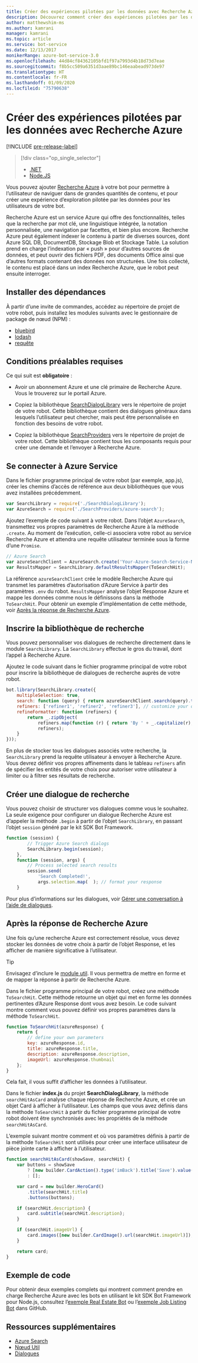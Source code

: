 ```yaml
---
title: Créer des expériences pilotées par les données avec Recherche Azure (v3 JS) - Bot Service
description: Découvrez comment créer des expériences pilotées par les données avec Recherche Azure et permettre aux utilisateurs de parcourir de grandes quantités de contenu dans un bot avec le kit SDK Bot Framework pour Node.js et Recherche Azure.
author: matthewshim-ms
ms.author: kamrani
manager: kamrani
ms.topic: article
ms.service: bot-service
ms.date: 12/13/2017
monikerRange: azure-bot-service-3.0
ms.openlocfilehash: 44d84cf84362105bfd1f97a7993d4b18d73d7eae
ms.sourcegitcommit: f8b5cc509a6351d3aae89bc146eaabead973de97
ms.translationtype: HT
ms.contentlocale: fr-FR
ms.lasthandoff: 01/09/2020
ms.locfileid: "75790638"
---
```

# <a name="create-data-driven-experiences-with-azure-search"></a>Créer des expériences pilotées par les données avec Recherche Azure 

[!INCLUDE [pre-release-label](../includes/pre-release-label-v3.md)]

> [!div class="op_single_selector"]
> - [.NET](../dotnet/bot-builder-dotnet-search-azure.md)
> - [Node.JS](../nodejs/bot-builder-nodejs-search-azure.md)

Vous pouvez ajouter [Recherche Azure][search] à votre bot pour permettre à l’utilisateur de naviguer dans de grandes quantités de contenu, et pour créer une expérience d’exploration pilotée par les données pour les utilisateurs de votre bot.

Recherche Azure est un service Azure qui offre des fonctionnalités, telles que la recherche par mot clé, une linguistique intégrée, la notation personnalisée, une navigation par facettes, et bien plus encore. Recherche Azure peut également indexer le contenu à partir de diverses sources, dont Azure SQL DB, DocumentDB, Stockage Blob et Stockage Table. La solution prend en charge l’indexation par « push » pour d’autres sources de données, et peut ouvrir des fichiers PDF, des documents Office ainsi que d’autres formats contenant des données non structurées. Une fois collecté, le contenu est placé dans un index Recherche Azure, que le robot peut ensuite interroger.

## <a name="install-dependencies"></a>Installer des dépendances

À partir d’une invite de commandes, accédez au répertoire de projet de votre robot, puis installez les modules suivants avec le gestionnaire de package de nœud (NPM) :

* [bluebird](https://www.npmjs.com/package/bluebird)
* [lodash](https://www.npmjs.com/package/lodash)
* [requête](https://www.npmjs.com/package/request)

## <a name="prerequisites"></a>Conditions préalables requises

Ce qui suit est **obligatoire** : 
- Avoir un abonnement Azure et une clé primaire de Recherche Azure. Vous le trouverez sur le portail Azure.
- Copiez la bibliothèque [SearchDialogLibrary](https://github.com/Microsoft/botBuilder-Samples/tree/master/Node/demo-Search/SearchDialogLibrary) vers le répertoire de projet de votre robot. Cette bibliothèque contient des dialogues généraux dans lesquels l’utilisateur peut chercher, mais peut être personnalisée en fonction des besoins de votre robot. 

- Copiez la bibliothèque [SearchProviders](https://github.com/Microsoft/botBuilder-Samples/tree/master/Node/demo-Search/SearchProviders) vers le répertoire de projet de votre robot. Cette bibliothèque contient tous les composants requis pour créer une demande et l’envoyer à Recherche Azure.

## <a name="connect-to-the-azure-service"></a>Se connecter à Azure Service 

Dans le fichier programme principal de votre robot (par exemple, app.js), créer les chemins d’accès de référence aux deux bibliothèques que vous avez installées précédemment. 

```javascript
var SearchLibrary = require('./SearchDialogLibrary');
var AzureSearch = require('./SearchProviders/azure-search');
```

Ajoutez l’exemple de code suivant à votre robot. Dans l’objet `AzureSearch`, transmettez vos propres paramètres de Recherche Azure à la méthode `.create`. Au moment de l’exécution, celle-ci associera votre robot au service Recherche Azure et attendra une requête utilisateur terminée sous la forme d’une `Promise`.  

```javascript
// Azure Search
var azureSearchClient = AzureSearch.create('Your-Azure-Search-Service-Name', 'Your-Azure-Search-Primary-Key', 'Your-Azure-Search-Service-Index');
var ResultsMapper = SearchLibrary.defaultResultsMapper(ToSearchHit);
```

 La référence `azureSearchClient` crée le modèle Recherche Azure qui transmet les paramètres d’autorisation d’Azure Service à partir des paramètres `.env` du robot. 
 `ResultsMapper` analyse l’objet Response Azure et mappe les données comme nous le définissons dans la méthode `ToSearchHit`. Pour obtenir un exemple d’implémentation de cette méthode, voir [Après la réponse de Recherche Azure](#after-azure-search-responds).

## <a name="register-the-search-library"></a>Inscrire la bibliothèque de recherche
Vous pouvez personnaliser vos dialogues de recherche directement dans le module `SearchLibrary`. La `SearchLibrary` effectue le gros du travail, dont l’appel à Recherche Azure. 

Ajoutez le code suivant dans le fichier programme principal de votre robot pour inscrire la bibliothèque de dialogues de recherche auprès de votre robot. 

```javascript
bot.library(SearchLibrary.create({
    multipleSelection: true,
    search: function (query) { return azureSearchClient.search(query).then(ResultsMapper); },
    refiners: ['refiner1', 'refiner2', 'refiner3'], // customize your own refiners 
    refineFormatter: function (refiners) {
        return _.zipObject(
            refiners.map(function (r) { return 'By ' + _.capitalize(r); }),
            refiners);
    }
}));
```
En plus de stocker tous les dialogues associés votre recherche, la `SearchLibrary` prend la requête utilisateur à envoyer à Recherche Azure. Vous devrez définir vos propres affinements dans le tableau `refiners` afin de spécifier les entités de votre choix pour autoriser votre utilisateur à limiter ou à filtrer ses résultats de recherche.  

## <a name="create-a-search-dialog"></a>Créer une dialogue de recherche

Vous pouvez choisir de structurer vos dialogues comme vous le souhaitez. La seule exigence pour configurer un dialogue Recherche Azure est d’appeler la méthode `.begin` à partir de l’objet `SearchLibrary`, en passant l’objet `session` généré par le kit SDK Bot Framework. 

```javascript
function (session) {
        // Trigger Azure Search dialogs 
        SearchLibrary.begin(session);
    },
    function (session, args) {
        // Process selected search results
        session.send(
            'Search Completed!',
            args.selection.map(  ); // format your response 
    }
```
Pour plus d’informations sur les dialogues, voir [Gérer une conversation à l’aide de dialogues](bot-builder-nodejs-dialog-manage-conversation.md).

## <a name="after-azure-search-responds"></a>Après la réponse de Recherche Azure 

Une fois qu’une recherche Azure est correctement résolue, vous devez stocker les données de votre choix à partir de l’objet Response, et les afficher de manière significative à l’utilisateur.

> [!TIP]
> Envisagez d’inclure le [module util][NodeUtil]. Il vous permettra de mettre en forme et de mapper la réponse à partir de Recherche Azure.

Dans le fichier programme principal de votre robot, créez une méthode `ToSearchHit`. Cette méthode retourne un objet qui met en forme les données pertinentes d’Azure Response dont vous avez besoin. Le code suivant montre comment vous pouvez définir vos propres paramètres dans la méthode `ToSearchHit`. 
 
 ```javascript
 function ToSearchHit(azureResponse) {
     return {
         // define your own parameters 
         key: azureResponse.id,
         title: azureResponse.title,
         description: azureResponse.description,
         imageUrl: azureResponse.thumbnail
     };
 }
```
Cela fait, il vous suffit d’afficher les données à l’utilisateur. 

 Dans le fichier **index.js** du projet **SearchDialogLibrary**, la méthode `searchHitAsCard` analyse chaque réponse de Recherche Azure, et crée un objet Card à afficher à l’utilisateur. Les champs que vous avez définis dans la méthode `ToSearchHit` à partir du fichier programme principal de votre robot doivent être synchronisés avec les propriétés de la méthode `searchHitAsCard`. 

L’exemple suivant montre comment et où vos paramètres définis à partir de la méthode `ToSearchHit` sont utilisés pour créer une interface utilisateur de pièce jointe carte à afficher à l’utilisateur. 

```javascript
function searchHitAsCard(showSave, searchHit) {
    var buttons = showSave
        ? [new builder.CardAction().type('imBack').title('Save').value(searchHit.key)]
        : [];

    var card = new builder.HeroCard()
        .title(searchHit.title) 
        .buttons(buttons);

    if (searchHit.description) {
        card.subtitle(searchHit.description);
    }

    if (searchHit.imageUrl) {
        card.images([new builder.CardImage().url(searchHit.imageUrl)]);
    }

    return card;
}
```

## <a name="sample-code"></a>Exemple de code

Pour obtenir deux exemples complets qui montrent comment prendre en charge Recherche Azure avec les bots en utilisant le kit SDK Bot Framework pour Node.js, consultez l’[exemple Real Estate Bot](https://github.com/Microsoft/BotBuilder-Samples/tree/v3-sdk-samples/Node/demo-Search/RealEstateBot) ou l’[exemple Job Listing Bot](https://github.com/Microsoft/BotBuilder-Samples/tree/v3-sdk-samples/Node/demo-Search/JobListingBot) dans GitHub. 

## <a name="additional-resources"></a>Ressources supplémentaires

* [Azure Search][search]
* [Nœud Util][NodeUtil]
* [Dialogues](bot-builder-nodejs-dialog-manage-conversation.md)

[NodeUtil]: https://nodejs.org/api/util.html
[search]: /azure/search/search-what-is-azure-search
